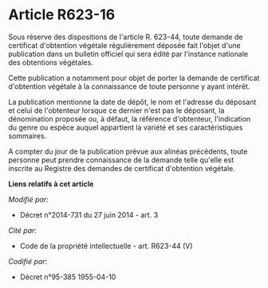 # Article R623-16

Sous réserve des dispositions de l'article R. 623-44, toute demande de certificat d'obtention végétale régulièrement déposée
fait l'objet d'une publication dans un bulletin officiel qui sera édité par l'instance nationale des obtentions végétales. 

Cette publication a notamment pour objet de porter la demande de certificat d'obtention végétale à la connaissance de toute
personne y ayant intérêt. 

La publication mentionne la date de dépôt, le nom et l'adresse du déposant et celui de l'obtenteur lorsque ce dernier n'est
pas le déposant, la dénomination proposée ou, à défaut, la référence d'obtenteur, l'indication du genre ou espèce auquel
appartient la variété et ses caractéristiques sommaires. 

A compter du jour de la publication prévue aux alinéas précédents, toute personne peut prendre connaissance de la demande
telle qu'elle est inscrite au Registre des demandes de certificat d'obtention végétale.

**Liens relatifs à cet article**

_Modifié par_:

  - Décret n°2014-731 du 27 juin 2014 - art. 3

_Cité par_:

  - Code de la propriété intellectuelle - art. R623-44 (V)

_Codifié par_:

  - Décret n°95-385 1955-04-10

